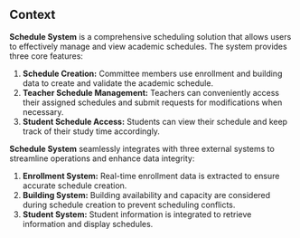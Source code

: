 ## Context
**Schedule System** is a comprehensive scheduling solution that allows users to effectively manage and view academic schedules. The system provides three core features:

1. **Schedule Creation:** Committee members use enrollment and building data to create and validate the academic schedule.
2. **Teacher Schedule Management:** Teachers can conveniently access their assigned schedules and submit requests for modifications when necessary.
3. **Student Schedule Access:** Students can view their schedule and keep track of their study time accordingly.

**Schedule System** seamlessly integrates with three external systems to streamline operations and enhance data integrity:

1. **Enrollment System:** Real-time enrollment data is extracted to ensure accurate schedule creation.
2. **Building System:** Building availability and capacity are considered during schedule creation to prevent scheduling conflicts.
3. **Student System:** Student information is integrated to retrieve information and display schedules.
